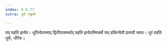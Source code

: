 ```yaml
---
index: 4.4.77
sutra: धुरो यड्ढकौ

---
```

तद् वहति इत्येव। धुरित्येतस्माद् द्वितीयासमर्थाद् वहति इत्येतस्मिन्नर्थे यत् ढकित्येतौ प्रत्ययौ भवतः। धुरं वहति धुर्यः, धौरेयः।